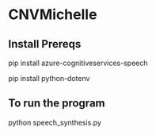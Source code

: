 # CNVMichelle

## Install Prereqs

pip install azure-cognitiveservices-speech

pip install python-dotenv

## To run the program
python speech_synthesis.py



